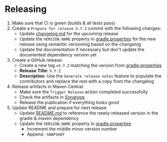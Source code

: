 Releasing
=========

1. Make sure that CI is green (builds & all tests pass)
2. Create a `Prepare for release X.Y.Z` commit with the following changes:
    * Update [changelog.md](changelog.md) for the upcoming release
    * Update the `VERSION_NAME` property in [gradle.properties](gradle.properties) for the new release using semantic
      versioning based on the changelog
    * Update the documentation if necessary but don't update the documented dependency version yet
3. Create a GitHub release:
    * Create a new tag `vX.Y.Z` matching the version from [gradle.properties](gradle.properties)
    * **Release Title**: `X.Y.Z`
    * **Description**: Use the `Generate release notes` feature to populate the contributors and replace the rest with a
      copy from the changelog
4. Release artifacts in Maven Central:
    * Make sure the `Trigger Release` action completed successfully
    * Check the artifacts in [Sonatype](https://central.sonatype.com/)
    * Release the publication if everything looks good
5. Update README and prepare for next release
    * Update [README.md](README.md#dependency) to reference the newly-released version in the gradle & maven dependency
    * Update the `VERSION_NAME` property in [gradle.properties](gradle.properties)
        * Increment the middle minor version number
        * Append `-SNAPSHOT`
